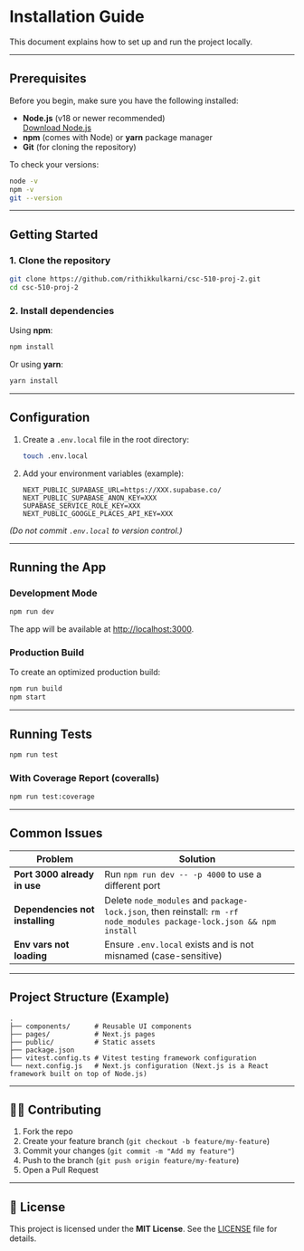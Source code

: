 # Installation Guide

This document explains how to set up and run the project locally.

---

## Prerequisites

Before you begin, make sure you have the following installed:

- **Node.js** (v18 or newer recommended)  
  [Download Node.js](https://nodejs.org/)
- **npm** (comes with Node) or **yarn** package manager
- **Git** (for cloning the repository)

To check your versions:
```bash
node -v
npm -v
git --version
```

---

## Getting Started

### 1. Clone the repository

```bash
git clone https://github.com/rithikkulkarni/csc-510-proj-2.git
cd csc-510-proj-2
```

### 2. Install dependencies

Using **npm**:
```bash
npm install
```

Or using **yarn**:
```bash
yarn install
```

---

## Configuration

1. Create a `.env.local` file in the root directory:
   ```bash
   touch .env.local
   ```
2. Add your environment variables (example):
   ```env
   NEXT_PUBLIC_SUPABASE_URL=https://XXX.supabase.co/
   NEXT_PUBLIC_SUPABASE_ANON_KEY=XXX
   SUPABASE_SERVICE_ROLE_KEY=XXX
   NEXT_PUBLIC_GOOGLE_PLACES_API_KEY=XXX
   ```

*(Do not commit `.env.local` to version control.)*

---

## Running the App

### Development Mode
```bash
npm run dev
```
The app will be available at [http://localhost:3000](http://localhost:3000).

### Production Build
To create an optimized production build:
```bash
npm run build
npm start
```

---

## Running Tests
```bash
npm run test
```

### With Coverage Report (coveralls)
```bash
npm run test:coverage
```

---

## Common Issues

| Problem | Solution |
|----------|-----------|
| **Port 3000 already in use** | Run `npm run dev -- -p 4000` to use a different port |
| **Dependencies not installing** | Delete `node_modules` and `package-lock.json`, then reinstall: `rm -rf node_modules package-lock.json && npm install` |
| **Env vars not loading** | Ensure `.env.local` exists and is not misnamed (case-sensitive) |

---

## Project Structure (Example)

```
.
├── components/      # Reusable UI components
├── pages/           # Next.js pages
├── public/          # Static assets
├── package.json
├── vitest.config.ts # Vitest testing framework configuration
└── next.config.js   # Next.js configuration (Next.js is a React framework built on top of Node.js)
```

---

## 🧑‍💻 Contributing

1. Fork the repo
2. Create your feature branch (`git checkout -b feature/my-feature`)
3. Commit your changes (`git commit -m "Add my feature"`)
4. Push to the branch (`git push origin feature/my-feature`)
5. Open a Pull Request

---

## 📝 License

This project is licensed under the **MIT License**. See the [LICENSE](./LICENSE) file for details.
